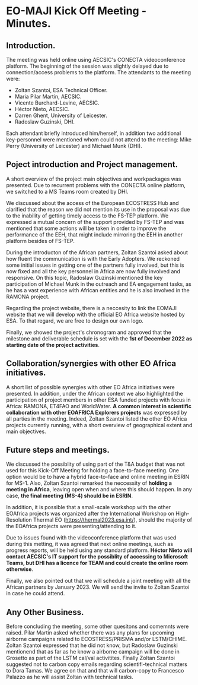 # EO-MAJI Kick Off Meeting - Minutes.

## Introduction.
The meeting was held online using AECSIC's CONECTA videoconference platform. The beginning of the session was slightly delayed due to connection/access problems to the platform. The attendants to the meeting were:

* Zoltan Szantoi, ESA Technical Officer.
* Maria Pilar Martin, AECSIC.
* Vicente Burchard-Levine, AECSIC.
* Héctor Nieto, AECSIC.
* Darren Ghent, University of Leicester.
* Radoslaw Guzinski, DHI.

Each attendant briefly introduced him/herself, in addition two additional key-personnel were mentioned whom could not attend to the meeting: Mike Perry (University of Leicester) and Michael Munk (DHI).

## Poject introduction and Project management.
A short overview of the project main objectives and workpackages was presented. Due to recurrent problems with the CONECTA online platform, we switched to a MS Teams room created by DHI.

We discussed about the access of the European ECOSTRESS Hub and clarified that the reason we did not mention its use in the proposal was due to the inability of getting timely access to the FS-TEP platform. We expressed a mutual concern of the support provided by FS-TEP and was mentioned that some actions will be taken in order to improve the performance of the EEH, that might include mirroring the EEH in another platform besides of FS-TEP.

During the introducton of the African partners, Zoltan Szantoi asked about how fluent the communication is with the Early Adopters. We reckoned some initial issues in getting one of the partners fully involved, but this is now fixed and all the key personnel in Africa are now fully involved and responsive. On this topic, Radoslaw Guzinski mentioned the key participation of Michael Munk in the outreach and EA engagement tasks, as he has a vast experience with African entities and he is also involved in the RAMONA project.

Regarding the project website, there is a neccesity to link the EOMAJI website that we will develop with the official EO Africa website hosted by ESA. To that regard, we are free to design our own logo.

Finally, we showed the project's chronogram and approved that the milestone and deliverable schedule is set with the **1st of December 2022 as starting date of the project activities**.
  
## Collaboration/synergies with other EO Africa initiatives.
A short list of possible synergies with other EO Africa initiatives were presented. In addition, under the African context we also highlighted the participation of project members in other ESA funded projects with focus in Africa: RAMONA, ET4FAO and WorldWater. **A common interest in scientific collaboration with other EOAFRICA Explorers projects** was expressed by all parties in the meeting. Indeed, Zoltan Szantoi listed the other EO Africa projects currently running, with a short overview of geographical extent and main objectives.

## Future steps and meetings.
We discussed the possiblity of using part of the T&A budget that was not used for this Kick-Off Meeting for holding a face-to-face meeting. One option would be to have a hybrid face-to-face and online meeting in ESRIN for MS-1. Also, Zoltan Szantoi remarked the neccessity of **holding a meeting in Africa**, leaving open when and where this should happen. In any case, **the final meeting (MS-4) should be in ESRIN**.

In addition, it is possible that a small-scale workshop with the other EOAfrica projects was organized after the International Workshop on High-Resolution Thermal EO (https://thermal2023.esa.int/), should the majority of the EOAfrica projects were presenting/attending to it.

Due to issues found with the videoconference platform that was used during this metting, it was agreed that next online meetings, such as progress reports, will be held using any standard platform. **Héctor Nieto will contact AECSIC's IT support for the possiblity of accessing to Microsoft Teams, but DHI has a licence for TEAM and could create the online room otherwise**.

Finally, we also pointed out that we will schedule a joint meeting with all the African partners by January 2023. We will send the invite to Zoltan Szantoi in case he could attend.

## Any Other Business.
Before concluding the meeting, some other quesitons and comemnts were raised. Pilar Martin asked whether there was any plans for upcoming airborne campaigns related to ECOSTRESS/PRISMA and/or LSTM/CHIME. Zoltan Szantoi expressed that he did not know, but Radoslaw Guzinski mentionend that as far as he know a airborne campaign will be done in Grosetto as part of the LSTM cal/val activitites. Finally Zoltan Szantoi suggested not to carbon copy emails regarding scientifi-technical matters to Dora Tamas. We agree on that and that will carbon-copy to Francesco Palazzo as he will assist Zoltan with technical tasks. 

